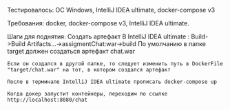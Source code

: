 Тестировалось:
    OC Windows, IntelliJ IDEA ultimate, docker-compose v3

Требования:
    docker, docker-compose v3, IntelliJ IDEA ultimate.

Шаги для поднятия:
    Создать артефакт В IntelliJ IDEA ultimate : Build->Build Artifacts...->assigmentChat:war->build
    По умолчанию в папке target должен создаться артефакт chat.war

    Если он создался в другой папке, то следует изменить путь в DockerFile "target/chat.war" на тот, в котором создался артефакт

    После в терминале IntelliJ IDEA ultimate прописать docker-compose up

    Когда докер запустит контейнеры, переходим по ссылке http://localhost:8080/chat

